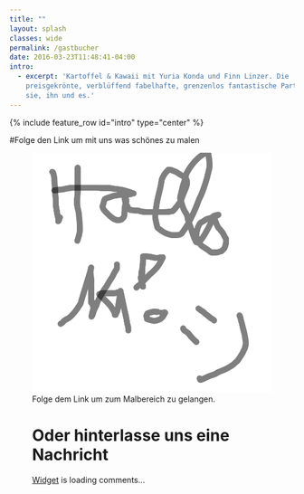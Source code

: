 ```yaml
---
title: ""
layout: splash
classes: wide
permalink: /gastbucher
date: 2016-03-23T11:48:41-04:00
intro: 
  - excerpt: 'Kartoffel & Kawaii mit Yuria Konda und Finn Linzer. Die
    preisgekrönte, verblüffend fabelhafte, grenzenlos fantastische Party für
    sie, ihn und es.'
---
```


{% include feature_row id="intro" type="center" %}

#Folge den Link um mit uns was schönes zu malen


<figure class="half">
    <a href="https://www.multidraw.app/app/?room=KartoffelKawaii"><img src="/assets/images/initcanvas.png"></a>
        <figcaption>Folge dem Link um zum Malbereich zu gelangen.</figcaption>

# Oder hinterlasse uns eine Nachricht


<!-- begin wwww.htmlcommentbox.com -->
 <div id="HCB_comment_box"><a href="http://www.htmlcommentbox.com">Widget</a> is loading comments...</div>
 <link rel="stylesheet" type="text/css" href="//www.htmlcommentbox.com/static/skins/bootstrap/twitter-bootstrap.css?v=0" />
 <script type="text/javascript" id="hcb"> /*<!--*/ if(!window.hcb_user){hcb_user={comments_header:'Guestbook'};} (function(){var s=document.createElement("script"), l=hcb_user.PAGE || (""+window.location).replace(/'/g,"%27"), h="//www.htmlcommentbox.com";s.setAttribute("type","text/javascript");s.setAttribute("src", h+"/jread?page="+encodeURIComponent(l).replace("+","%2B")+"&opts=16862&num=10&ts=1543418795416");if (typeof s!="undefined") document.getElementsByTagName("head")[0].appendChild(s);})(); /*-->*/ </script>
<!-- end www.htmlcommentbox.com -->


